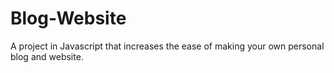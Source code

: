 # Blog-Website
A project in Javascript that increases the ease of making your own personal blog and website.
